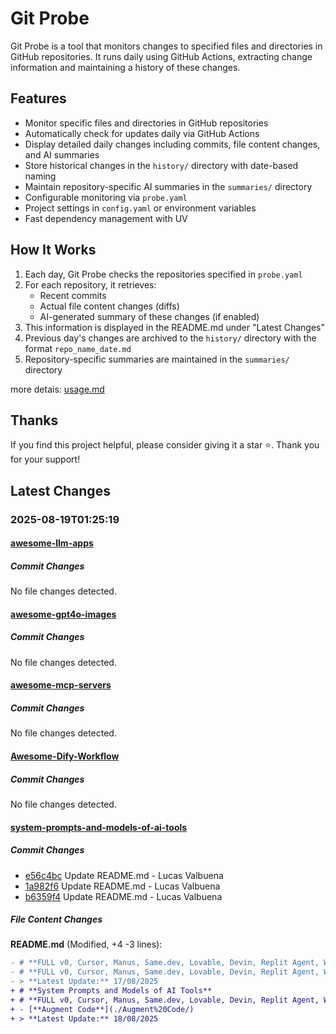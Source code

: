 # Git Probe

Git Probe is a tool that monitors changes to specified files and directories in GitHub repositories. It runs daily using GitHub Actions, extracting change information and maintaining a history of these changes.

## Features

- Monitor specific files and directories in GitHub repositories
- Automatically check for updates daily via GitHub Actions
- Display detailed daily changes including commits, file content changes, and AI summaries
- Store historical changes in the `history/` directory with date-based naming
- Maintain repository-specific AI summaries in the `summaries/` directory
- Configurable monitoring via `probe.yaml`
- Project settings in `config.yaml` or environment variables
- Fast dependency management with UV

## How It Works

1. Each day, Git Probe checks the repositories specified in `probe.yaml`
2. For each repository, it retrieves:
   - Recent commits
   - Actual file content changes (diffs)
   - AI-generated summary of these changes (if enabled)
3. This information is displayed in the README.md under "Latest Changes"
4. Previous day's changes are archived to the `history/` directory with the format `repo_name_date.md`
5. Repository-specific summaries are maintained in the `summaries/` directory

more detais: [usage.md](usage.md)

## Thanks

If you find this project helpful, please consider giving it a star ⭐️. Thank you for your support!


## Latest Changes

### 2025-08-19T01:25:19

#### [awesome-llm-apps](https://github.com/Shubhamsaboo/awesome-llm-apps)

##### Commit Changes

No file changes detected.

#### [awesome-gpt4o-images](https://github.com/jamez-bondos/awesome-gpt4o-images)

##### Commit Changes

No file changes detected.

#### [awesome-mcp-servers](https://github.com/punkpeye/awesome-mcp-servers)

##### Commit Changes

No file changes detected.

#### [Awesome-Dify-Workflow](https://github.com/svcvit/Awesome-Dify-Workflow)

##### Commit Changes

No file changes detected.

#### [system-prompts-and-models-of-ai-tools](https://github.com/x1xhlol/system-prompts-and-models-of-ai-tools)

##### Commit Changes

- [e56c4bc](https://github.com/x1xhlol/system-prompts-and-models-of-ai-tools/commit/e56c4bcd5989956608edea636426d301ee4adc3c) Update README.md - Lucas Valbuena
- [1a982f6](https://github.com/x1xhlol/system-prompts-and-models-of-ai-tools/commit/1a982f6086de6e6faa6220c3623d8049f99edcbb) Update README.md - Lucas Valbuena
- [b6359f4](https://github.com/x1xhlol/system-prompts-and-models-of-ai-tools/commit/b6359f408ec85e0997bf1752a1840bf9f31c1bd9) Update README.md - Lucas Valbuena


##### File Content Changes

**README.md** (Modified, +4 -3 lines):

```diff
- # **FULL v0, Cursor, Manus, Same.dev, Lovable, Devin, Replit Agent, Windsurf Agent, VSCode Agent, Dia Browser, Trae AI, Cluely, Perplexity, Xcode, Augment Code, Spawn & Orchids.app (And other Open Sourced) System Prompts, Tools & AI Models**
- # **FULL v0, Cursor, Manus, Same.dev, Lovable, Devin, Replit Agent, Windsurf Agent, VSCode Agent, Dia Browser, Trae AI, Cluely, Perplexity, Xcode, Spawn & Orchids.app (And other Open Sourced) System Prompts, Tools & AI Models**
- > **Latest Update:** 17/08/2025
+ # **System Prompts and Models of AI Tools**
+ # **FULL v0, Cursor, Manus, Same.dev, Lovable, Devin, Replit Agent, Windsurf Agent, VSCode Agent, Dia Browser, Trae AI, Cluely, Perplexity, Xcode, Augment Code, Spawn & Orchids.app (And other Open Sourced) System Prompts, Tools & AI Models**
+ - [**Augment Code**](./Augment%20Code/)
+ > **Latest Update:** 18/08/2025
```



